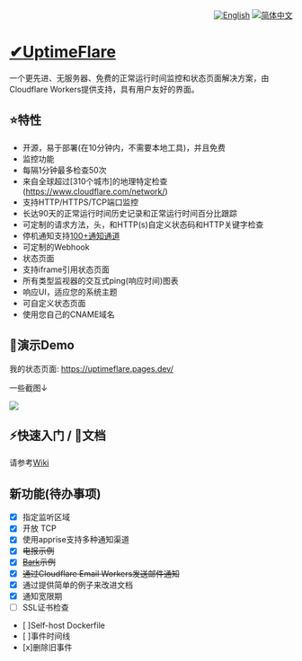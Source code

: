<div align="right">
  <a title="English" href="README.md"><img src="https://img.shields.io/badge/-English-545759?style=for-the-badge" alt="English"></a>
  <a title="简体中文" href="README_zh-CN.md"><img src="https://img.shields.io/badge/-%E7%AE%80%E4%BD%93%E4%B8%AD%E6%96%87-A31F34?style=for-the-badge" alt="简体中文">
</div>

# ✔[UptimeFlare](https://github.com/lyc8503/UptimeFlare)

一个更先进、无服务器、免费的正常运行时间监控和状态页面解决方案，由Cloudflare Workers提供支持，具有用户友好的界面。



## ⭐特性
- 开源，易于部署(在10分钟内，不需要本地工具)，并且免费
- 监控功能
 - 每隔1分钟最多检查50次
 - 来自全球超过[310个城市]的地理特定检查(https://www.cloudflare.com/network/)
 - 支持HTTP/HTTPS/TCP端口监控
 - 长达90天的正常运行时间历史记录和正常运行时间百分比跟踪
 - 可定制的请求方法，头，和HTTP(s)自定义状态码和HTTP关键字检查
 - 停机通知支持[100+通知通道](https://github.com/caronc/apprise/wiki)
 - 可定制的Webhook
 - 状态页面
 - 支持iframe引用状态页面
 - 所有类型监视器的交互式ping(响应时间)图表
 - 响应UI，适应您的系统主题
 - 可自定义状态页面
 - 使用您自己的CNAME域名

## 👀演示Demo

我的状态页面: https://uptimeflare.pages.dev/

一些截图↓

![](docs/desktop.png)

## ⚡快速入门 / 📄文档

请参考[Wiki](https://github.com/lyc8503/UptimeFlare/wiki)

## 新功能(待办事项)

- [x] 指定监听区域
- [x] 开放 TCP
- [x] 使用apprise支持多种通知渠道
- [x] ~~电报示例~~
- [x] ~~[Bark](https://bark.day.app)示例~~
- [x] ~~通过Cloudflare Email Workers发送邮件通知~~
- [x] 通过提供简单的例子来改进文档
- [x] 通知宽限期
- [ ] SSL证书检查
- [ ]Self-host Dockerfile
- [ ]事件时间线
- [x]删除旧事件
